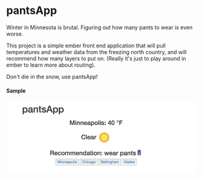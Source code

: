 # pantsApp

Winter in Minnesota is brutal. Figuring out how many pants to wear is even worse.

This project is a simple ember front end application that will pull temperatures and weather data from the freezing north country, and will recommend how many layers to put on. (Really it's just to play around in ember to learn more about routing).  

Don't die in the snow, use pantsApp!  

#### Sample
![](./stock/pantsIMG.png)
